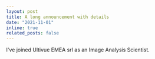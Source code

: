 ```yaml
---
layout: post
title: A long announcement with details
date: "2021-11-01"
inline: true
related_posts: false
---
```


I've joined Ultivue EMEA srl as an Image Analysis Scientist.

